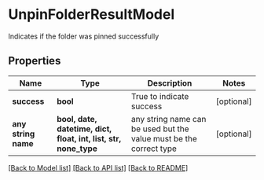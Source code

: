 # UnpinFolderResultModel

Indicates if the folder was pinned successfully

## Properties
Name | Type | Description | Notes
------------ | ------------- | ------------- | -------------
**success** | **bool** | True to indicate success | [optional] 
**any string name** | **bool, date, datetime, dict, float, int, list, str, none_type** | any string name can be used but the value must be the correct type | [optional]

[[Back to Model list]](../README.md#documentation-for-models) [[Back to API list]](../README.md#documentation-for-api-endpoints) [[Back to README]](../README.md)


